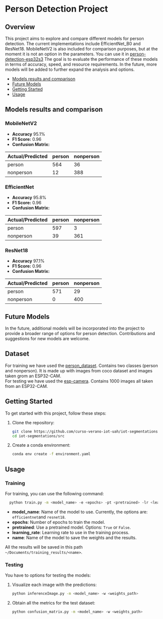 # Person Detection Project

## Overview

This project aims to explore and compare different models for person detection.
The current implementations include EfficientNet_B0 and ResNet18. MobileNetV2 is also included for comparison purposes, 
but at the moment it is not an option in the parameters. You can use it in 
[person-detection-esp32s3](https://github.com/curso-verano-iot-uah/person-detection-esp32s3)
The goal is to evaluate the performance of these models in terms of accuracy, speed, and resource requirements.
In the future, more models will be added to further expand the analysis and options.  
  

* [Models results and comparison](#models-results-and-comparison)
* [Future Models](#future-models)
* [Getting Started](#getting-started)
* [Usage](#usage)

## Models results and comparison


### MobileNetV2
- **Accuracy**  95.1%
- **F1 Score:** 0.96
- **Confusion Matrix:**

| Actual/Predicted | person | nonperson |
|-------------------|--------|-----------|
| person            | 564    | 36        |
| nonperson         | 12     | 388       |


### EfficientNet
- **Accuracy** 95.8%
- **F1 Score:** 0.96
- **Confusion Matrix:**

| Actual/Predicted | person | nonperson |
|-------------------|--------|-----------|
| person            | 597    | 3         |
| nonperson         | 39     | 361       |

### ResNet18
- **Accuracy** 97.1%
- **F1 Score:** 0.96
- **Confusion Matrix:**

| Actual/Predicted | person | nonperson |
|-------------------|--------|-----------|
| person            | 571    | 29        |
| nonperson         | 0      | 400       |


## Future Models

In the future, additional models will be incorporated into the project to provide a broader 
range of options for person detection. Contributions and suggestions for new models are welcome.

## Dataset

For training we have used the [person_dataset](input/person_dataset). Contains
two classes (person and nonperson). It is made up with images from coco dataset and
images taken grom an ESP32-CAM.  
For testing we have used the [esp-camera](input/test/esp-camera). Contains 1000 images all taken 
from an ESP32-CAM.

## Getting Started

To get started with this project, follow these steps:

1. Clone the repository:

   ```bash
   git clone https://github.com/curso-verano-iot-uah/iot-segmentations.git
   cd iot-segmentations/src
   ```
2. Create a conda environment:

   ```bash
   conda env create -f environment.yaml
   ```
   
## Usage

### Training

For training, you can use the following command:
```bash
  python train.py -m <model_name> -e <epochs> -pt <pretrained> -lr <learning_rate> -n <name>
```  

- **model_name**: Name of the model to use. Currently, the options are: `efficientnet`and `resnet18`.
- **epochs**: Number of epochs to train the model.
- **pretrained**: Use a pretrained model. Options: `True` or `False`.
- **learning_rate**: Learning rate to use in the training process.
- **name**: Name of the model to save the weights and the results.

All the results will be saved in this path `~/Documents/training_results/<name>`.

### Testing

You have to options for testing the models:

1. Visualize each image with the predictions:      

    ```bash
    python inferenceImage.py -m <model_name> -w <weights_path>
    ```
2. Obtain all the metrics for the test dataset:

    ```bash
    python confusion_matrix.py -m <model_name> -w <weights_path>
    ```